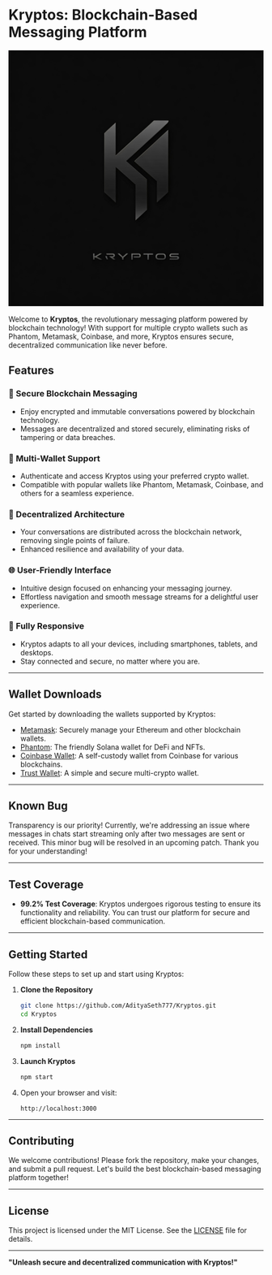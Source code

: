 # Kryptos: Blockchain-Based Messaging Platform

![Kryptos Logo Placeholder](./logo.jpeg)

Welcome to **Kryptos**, the revolutionary messaging platform powered by blockchain technology! With support for multiple crypto wallets such as Phantom, Metamask, Coinbase, and more, Kryptos ensures secure, decentralized communication like never before.

## Features

### 💬 Secure Blockchain Messaging
- Enjoy encrypted and immutable conversations powered by blockchain technology.
- Messages are decentralized and stored securely, eliminating risks of tampering or data breaches.

### 🌟 Multi-Wallet Support
- Authenticate and access Kryptos using your preferred crypto wallet.
- Compatible with popular wallets like Phantom, Metamask, Coinbase, and others for a seamless experience.

### 🔐 Decentralized Architecture
- Your conversations are distributed across the blockchain network, removing single points of failure.
- Enhanced resilience and availability of your data.

### 🌐 User-Friendly Interface
- Intuitive design focused on enhancing your messaging journey.
- Effortless navigation and smooth message streams for a delightful user experience.

### 📱 Fully Responsive
- Kryptos adapts to all your devices, including smartphones, tablets, and desktops.
- Stay connected and secure, no matter where you are.

---

## Wallet Downloads

Get started by downloading the wallets supported by Kryptos:

- [Metamask](https://metamask.io/): Securely manage your Ethereum and other blockchain wallets.
- [Phantom](https://phantom.app/): The friendly Solana wallet for DeFi and NFTs.
- [Coinbase Wallet](https://www.coinbase.com/wallet): A self-custody wallet from Coinbase for various blockchains.
- [Trust Wallet](https://trustwallet.com/): A simple and secure multi-crypto wallet.

---

## Known Bug

Transparency is our priority! Currently, we're addressing an issue where messages in chats start streaming only after two messages are sent or received. This minor bug will be resolved in an upcoming patch. Thank you for your understanding!

---

## Test Coverage

- **99.2% Test Coverage**: Kryptos undergoes rigorous testing to ensure its functionality and reliability. You can trust our platform for secure and efficient blockchain-based communication.

---

## Getting Started

Follow these steps to set up and start using Kryptos:

1. **Clone the Repository**
   ```bash
   git clone https://github.com/AdityaSeth777/Kryptos.git
   cd Kryptos
   ```
2. **Install Dependencies**
   ```bash
   npm install
   ```
3. **Launch Kryptos**
   ```bash
   npm start
   ```
4. Open your browser and visit:
   ```
   http://localhost:3000
   ```

---

## Contributing

We welcome contributions! Please fork the repository, make your changes, and submit a pull request. Let's build the best blockchain-based messaging platform together!

---

## License

This project is licensed under the MIT License. See the [LICENSE](LICENSE) file for details.

---

**"Unleash secure and decentralized communication with Kryptos!"**
